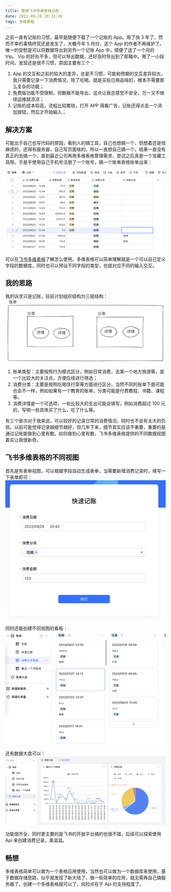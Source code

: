 ```yaml
---
title: 使用飞书多维表格记账
date: 2022-09-28 19:33:26
tags: 多维表格
---
```


之前一直有记账的习惯，最早是随便下载了一个记账的 App。用了快 3 年了，然而不幸的事情终究还是发生了，大概今年 5 月份，这个 App 的作者不再维护了。唯一的安慰是可以将数据导出到另外一个记账 App 中，顺便了送了一个月的 Vip。 Vip 的好处不多，但可以导出数据，还好及时导出到了邮箱中。用了一小段时间，发现还是很不习惯，原因主要有三个：

1.  App 的交互和之前的较大的差异，总是不习惯，可能和预期的交互差异较大，我只需要记录一下消费情况，除了吃喝，就是买些日用品啥的，根本不需要那么复杂的功能；
2.  免费版功能不受限制，但数据不能导出，这点让我总感觉不安全，万一又不继续运维就凉凉；
3.  记账的成本较高，流程比较繁琐，打开 APP 得看广告，记账还得点击一个添加按钮，然后才开始输入；

<!-- more -->

## 解决方案

可能出于自己也写代码的原因，看别人的搞工具，自己也想搞一个，但想着还是怪麻烦的，还得有服务器，自己写页面啥的。所以一直想自己搞一个，结果一直没有真正的去搞一个。直到最近公司再用多维表格管理需求，尝试之后真是一个宝藏工具呀。于是乎使用自己手机号注册了一个账号，搞一个账单表格账单出来：

![](/img/2022-09-28-20-23-03.png)

可以在[飞书多维表格](https://bitable.feishu.cn/)了解怎么使用。多维表格可以简单理解就是一个可以自己定义字段的数据库，同时也可以预设不同字段的类型，也就对应不同的输入交互。

## 我的思路

我的诉求只是记账，目前计划组织结构为三层结构：
![](/img/2022-09-28-20-32-04.png)

1. 账单类型：主要按照行为模式区分，例如日常消费，去某一个地方旅游等，是一个比较大的关注点，方便后续进行筛选；
2. 消费分类：主要是按照吃喝住行穿等方面进行区分，当然不同的账单下面可能也会不一样，例如如果有一个教育的账单，分类可能是付费教程、书籍、课程等。
3. 消费详情是一个可选项，一些比较大的支出可能会填写，例如消费超过 100 元的，写明一些具体买了什么，吃了什么等。

有三个层次对于我来说，可以较好的记录日常的消费情况，同时也不会有太大的负担。以前可能觉得记录越细节越好，但几年下来，细节其实应该不重要，重要的是通过记账能做到心里有数。如何做到心里有数，飞书多维表格提供的不同数据视图着实让我很新奇。

## 飞书多维表格的不同视图

首先是有表单视图，可以根据字段自动生成表单，当需要新增消费记录时，填写一下表单即可：
![](/img/2022-09-28-20-45-57.png)

同时还能创建不同视图的看板：
![](/img/2022-09-28-20-46-39.png)

还有数据大盘可以：
![](/img/2022-09-28-20-47-00.png)

功能很齐全，同时更主要的是飞书的开放平台搞的也很不错，后续可以探索使用 Api 来创建消费记录，美滋滋。

## 畅想

多维表格简单可以做为一个表格应用使用，当然也可以做为一个数据库来使用，基于数据存储思路，似乎就发现了新大陆了，做一些简单的应用，就无需再自己搞服务器了，创建一个多维表格就可以了，风险点在于 Api 的支持程度了。
